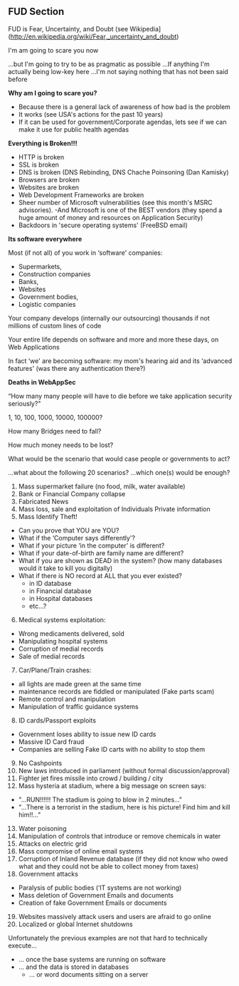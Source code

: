 ## FUD Section

FUD is Fear, Uncertainty, and Doubt (see Wikipedia](http://en.wikipedia.org/wiki/Fear,_uncertainty_and_doubt)

I'm am going to scare you now

...but I'm going to try to be
	 	 	 	 as pragmatic as possible
   ...If anything I'm actually being low-key here
      ...I'm not saying nothing
	 	 	 	 	 	 	 	 that has not been said before

**Why am I going to scare you?**

- Because there is a general lack of awareness of how bad is the problem
- It works (see USA's actions for the past 10 years)
- If it can be used for government/Corporate agendas, lets see if we can make it use for public health agendas

**Everything is Broken!!!**

- HTTP is broken
- SSL is broken
- DNS is broken (DNS Rebinding, DNS Chache Poinsoning (Dan Kamisky)
- Browsers are broken
- Websites are broken
- Web Development Frameworks are broken
- Sheer number of Microsoft vulnerabilities (see this month's MSRC advisories). -And Microsoft is one of the BEST vendors (they spend a huge amount of money and resources on Application Security)
- Backdoors in 'secure operating systems' (FreeBSD email)

**Its software everywhere**

Most (if not all) of you work in ‘software' companies:
 * Supermarkets,
 * Construction companies
 * Banks,
 * Websites
 * Government bodies,
 * Logistic companies

Your company develops (internally our outsourcing) thousands if not millions of custom lines of code

Your entire life depends on software and more and more these days, on Web Applications

In fact ‘we' are becoming software: my mom's hearing aid and its ‘advanced features' (was there any authentication there?)

**Deaths in WebAppSec**

“How many many people will have to die before we take application security seriously?"

1, 10, 100, 1000, 10000, 100000?

How many Bridges need to fall?

How much money needs to be lost?

What would be the scenario that would case people or governments to act?


...what about the following 20 scenarios?
...which one(s) would be enough?

1. Mass supermarket failure (no food, milk, water available)
2. Bank or Financial Company collapse
3. Fabricated News
4. Mass loss, sale and exploitation of Individuals Private information
5. Mass Identify Theft!
 - Can you prove that YOU are YOU?
 - What if the ‘Computer says differently'?
 - What if your picture ‘in the computer' is different?
 - What if your date-of-birth are family name are different?
 - What if you are shown as DEAD in the system? (how many databases would it take to kill you digitally)
 - What if there is NO record at ALL that you ever existed?
    - in ID database
    - in Financial database
    - in Hospital databases
    - etc...?
6. Medical systems exploitation:
 - Wrong medicaments delivered, sold
 - Manipulating hospital systems
 - Corruption of medial records
 - Sale of medial records
7. Car/Plane/Train crashes:
 - all lights are made green at the same time
 - maintenance records are fiddled or manipulated (Fake parts scam)
 - Remote control and manipulation
 - Manipulation of traffic guidance systems
8. ID cards/Passport exploits
 - Government loses ability to issue new ID cards
 - Massive ID Card fraud
 - Companies are selling Fake ID carts with no ability to stop them
9. No Cashpoints
10. New laws introduced in parliament (without formal discussion/approval)
11. Fighter jet fires missile into crowd / building / city
12. Mass hysteria at stadium, where a big message on screen says:
 - "...RUN!!!!!! The stadium is going to blow in 2 minutes..."
 - "...There is a terrorist in the stadium, here is his picture! Find him and kill him!!..."
13. Water poisoning
14. Manipulation of controls that introduce or remove chemicals in water
15. Attacks on electric grid
16. Mass compromise of online email systems
17. Corruption of Inland Revenue database (if they did not know who owed
what and they could not be able to collect money from taxes)
18. Government attacks
 - Paralysis of public bodies (‘IT systems are not working)
 - Mass deletion of Government Emails and documents
 - Creation of fake Government Emails or documents
19. Websites massively attack users and users are afraid to go online
20. Localized or global Internet shutdowns


Unfortunately the previous examples are not that hard to technically execute...
  - ... once the base systems are running on software
  - ... and the data is stored in databases
	- ... or word documents sitting on a server
